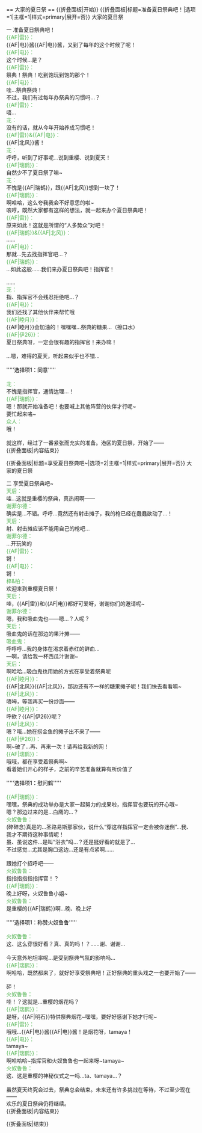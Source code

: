 == 大家的夏日祭 ==
{{折叠面板|开始}}
{{折叠面板|标题=准备夏日祭典吧！|选项=1|主框=1|样式=primary|展开=否}}
大家的夏日祭

一 准备夏日祭典吧！<br>
<span style="color:#4eb24e;">{{AF|雷}}：</span><br>
{{AF|电}}酱{{AF|电}}酱，又到了每年的这个时候了呢！<br>
<span style="color:#4eb24e;">{{AF|电}}：</span><br>
这个时候…是？<br>
<span style="color:#4eb24e;">{{AF|雷}}：</span><br>
祭典！祭典！吃到饱玩到饱的那个！<br>
<span style="color:#4eb24e;">{{AF|电}}：</span><br>
哇…祭典祭典！<br>
不过，我们有过每年办祭典的习惯吗…？<br>
<span style="color:#4eb24e;">{{AF|雷}}：</span><br>
唔…<br>
<span style="color:#4eb24e;">苝：</span><br>
没有的话，就从今年开始养成习惯吧！<br>
<span style="color:#4eb24e;">{{AF|雷}}&{{AF|电}}：</span><br>
{{AF|北风}}酱！<br>
<span style="color:#4eb24e;">苝：</span><br>
呼呼，听到了好事呢…说到重樱、说到夏天！<br>
<span style="color:#4eb24e;">{{AF|瑞鹤}}：</span><br>
自然少不了夏日祭了嘛~<br>
<span style="color:#4eb24e;">苝：</span><br>
不愧是{{AF|瑞鹤}}，跟{{AF|北风}}想到一块了！<br>
<span style="color:#4eb24e;">{{AF|瑞鹤}}：</span><br>
啊哈哈，这么夸我我会不好意思的啦~<br>
咳哼，既然大家都有这样的想法，就一起来办个夏日祭典吧！<br>
<span style="color:#4eb24e;">{{AF|雷}}：</span><br>
原来如此！这就是所谓的“人多势众”对吧！<br>
<span style="color:#4eb24e;">{{AF|瑞鹤}}&{{AF|北风}}：</span><br>
……<br>
<span style="color:#4eb24e;">{{AF|电}}：</span><br>
那就…先去找指挥官吧…？<br>
<span style="color:#4eb24e;">{{AF|瑞鹤}}：</span><br>
…如此这般……我们来办夏日祭典吧！指挥官！<br><br>
……<br>
<span style="color:#4eb24e;">苝：</span><br>
指、指挥官不会残忍拒绝吧…？<br>
<span style="color:#4eb24e;">{{AF|电}}：</span><br>
我们还找了其他伙伴来帮忙哦<br>
<span style="color:#4eb24e;">{{AF|睦月}}：</span><br>
{{AF|睦月}}会加油的！嘿嘿嘿…祭典的糖果…（擦口水）<br>
<span style="color:#4eb24e;">{{AF|伊26}}：</span><br>
夏日祭典呀，一定会很有趣的指挥官！来办嘛！<br><br>
…嗯，难得的夏天，听起来似乎也不错…<br><br>
'''''<span style="color:black;">选择项1：同意</span>'''''<br><br>
<span style="color:#4eb24e;">苝：</span><br>
不愧是指挥官，通情达理…！<br>
<span style="color:#4eb24e;">{{AF|瑞鹤}}：</span><br>
嗯！那就开始准备吧！也要喊上其他阵营的伙伴才行呢~<br>
要忙起来咯~<br>
<span style="color:#4eb24e;">众人：</span><br>
哦！<br><br>
就这样，经过了一番紧张而充实的准备。港区的夏日祭，开始了——<br>
{{折叠面板|内容结束}}

{{折叠面板|标题=享受夏日祭典吧~|选项=2|主框=1|样式=primary|展开=否}}
大家的夏日祭

二 享受夏日祭典吧~<br>
<span style="color:#4eb24e;">天后：</span><br>
哇…这就是重樱的祭典，真热闹啊——<br>
<span style="color:#4eb24e;">谢菲尔德：</span><br>
确实是…不错。呼呼…竟然还有射击摊子，我的枪已经在蠢蠢欲动了…！<br>
<span style="color:#4eb24e;">天后：</span><br>
射、射击摊应该不能用自己的枪吧…<br>
<span style="color:#4eb24e;">谢菲尔德：</span><br>
…开玩笑的<br>
<span style="color:#4eb24e;">{{AF|雷}}：</span><br>
锵！<br>
<span style="color:#4eb24e;">{{AF|电}}：</span><br>
锵！<br>
<span style="color:#4eb24e;">梓&柏：</span><br>
欢迎来到重樱夏日祭！<br>
<span style="color:#4eb24e;">天后：</span><br>
哇，{{AF|雷}}和{{AF|电}}都好可爱呀，谢谢你们的邀请呢~<br>
<span style="color:#4eb24e;">谢菲尔德：</span><br>
嗯，我和吸血鬼也——嗯…？人呢？<br>
<span style="color:#4eb24e;">天后：</span><br>
吸血鬼的话在那边的果汁摊——<br>
<span style="color:#4eb24e;">吸血鬼：</span><br>
呼呼呼…我的身体在渴求着赤红的鲜血…<br>
—啊，请给我一杯西瓜汁谢谢~<br>
<span style="color:#4eb24e;">天后：</span><br>
啊哈哈…吸血鬼也用她的方式在享受着祭典呢<br>
<span style="color:#4eb24e;">{{AF|睦月}}：</span><br>
{{AF|北风}}{{AF|北风}}，那边还有不一样的糖果摊子呢！我们快去看看嘛~<br>
<span style="color:#4eb24e;">{{AF|北风}}：</span><br>
唔呣，等我再买一份炒面——<br>
<span style="color:#4eb24e;">{{AF|睦月}}：</span><br>
呼欸？{{AF|伊26}}呢？<br>
<span style="color:#4eb24e;">{{AF|北风}}：</span><br>
嗯？哦…她在捞金鱼的摊子出不来了——<br>
<span style="color:#4eb24e;">{{AF|伊26}}：</span><br>
啊~破了…再、再来一次！请再给我新的网！<br>
<span style="color:#4eb24e;">{{AF|瑞鹤}}：</span><br>
哦哦，都在享受着祭典啊~<br>
看着她们开心的样子，之前的辛苦准备就算有所价值了<br><br>
'''''<span style="color:black;">选择项1：慰问鹤</span>'''''<br><br>
<span style="color:#4eb24e;">{{AF|瑞鹤}}：</span><br>
嘿嘿，祭典的成功举办是大家一起努力的成果啦，指挥官也要玩的开心哦~<br>
嗯？那边过来的是…白鹰的…？<br>
<span style="color:#4eb24e;">火奴鲁鲁：</span><br>
(碎碎念)真是的…圣路易斯那家伙，说什么“穿这样指挥官一定会被你迷倒”…我、我才不期待这种事情呢！<br>
虽、虽说这件…是叫“浴衣”吗…？还是挺好看的就是了…<br>
不过感觉…尤其是胸口这边…还是有点紧啊……<br><br>
跟她打个招呼吧——<br>
<span style="color:#4eb24e;">火奴鲁鲁：</span><br>
指指指指指指挥官！？<br>
<span style="color:#4eb24e;">{{AF|瑞鹤}}：</span><br>
晚上好呀，火奴鲁鲁小姐~<br>
<span style="color:#4eb24e;">火奴鲁鲁：</span><br>
是重樱的{{AF|瑞鹤}}啊…晚、晚上好<br><br>
'''''<span style="color:black;">选择项1：称赞火奴鲁鲁</span>'''''<br><br>
<span style="color:#4eb24e;">火奴鲁鲁：</span><br>
这、这么穿很好看？真、真的吗！？……谢、谢谢…<br><br>
今天意外地坦率呢…是受到祭典气氛的影响吗…<br>
<span style="color:#4eb24e;">{{AF|瑞鹤}}：</span><br>
啊哈哈，既然都来了，就好好享受祭典吧！正好祭典的重头戏之一也要开始了——<br><br>
砰！<br>
<span style="color:#4eb24e;">火奴鲁鲁：</span><br>
哇！？这就是…重樱的烟花吗？<br>
<span style="color:#4eb24e;">{{AF|瑞鹤}}：</span><br>
是呀，{{AF|明石}}特供祭典烟花~嘿嘿，要好好感谢下她才行呢~<br>
<span style="color:#4eb24e;">{{AF|雷}}：</span><br>
哦哦…{{AF|电}}酱{{AF|电}}酱！是烟花呀，tamaya！<br>
<span style="color:#4eb24e;">{{AF|电}}：</span><br>
tamaya~<br>
<span style="color:#4eb24e;">{{AF|瑞鹤}}：</span><br>
啊哈哈哈~指挥官和火奴鲁鲁也一起来呀~tamaya~<br>
<span style="color:#4eb24e;">火奴鲁鲁：</span><br>
这、这是重樱的神秘仪式之一吗…ta、tamaya…？<br><br>
虽然夏天终究会过去，祭典总会结束。未来还有许多挑战在等待，不过至少现在——<br>
欢乐的夏日祭典仍将继续。<br>
{{折叠面板|内容结束}}

{{折叠面板|结束}}
